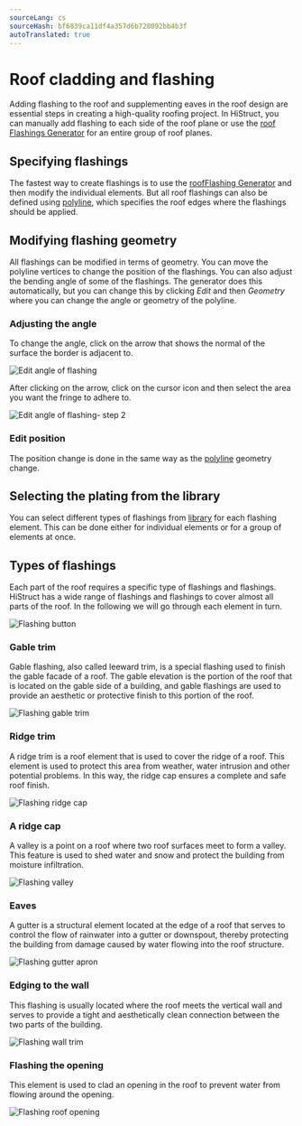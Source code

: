 ```yaml
---
sourceLang: cs
sourceHash: bf6839ca11df4a357d6b728092bb4b3f
autoTranslated: true
---
```


# Roof cladding and flashing

Adding flashing to the roof and supplementing eaves in the roof design are essential steps in creating a high-quality roofing project. In HiStruct, you can manually add flashing to each side of the roof plane or use the [roof Flashings Generator](roofFlashingGenerator.md) for an entire group of roof planes.

## Specifying flashings

The fastest way to create flashings is to use the [roofFlashing Generator](roofFlashingGenerator.md) and then modify the individual elements. But all roof flashings can also be defined using [polyline](..\instructor-roofs\insertPolyline.md), which specifies the roof edges where the flashings should be applied.

## Modifying flashing geometry

All flashings can be modified in terms of geometry. You can move the polyline vertices to change the position of the flashings. You can also adjust the bending angle of some of the flashings. The generator does this automatically, but you can change this by clicking *Edit* and then *Geometry* where you can change the angle or geometry of the polyline.

### Adjusting the angle

To change the angle, click on the arrow that shows the normal of the surface the border is adjacent to.

![Edit angle of flashing](img/flashingEditAngle.png)

After clicking on the arrow, click on the cursor icon and then select the area you want the fringe to adhere to.

![Edit angle of flashing- step 2](img/flashingEditAngleStep2.png)

### Edit position

The position change is done in the same way as the [polyline](..\instructor-roofs\insertPolyline.md) geometry change.

## Selecting the plating from the library

You can select different types of flashings from [library](roofFlashingLibrary.md) for each flashing element. This can be done either for individual elements or for a group of elements at once.

## Types of flashings

Each part of the roof requires a specific type of flashings and flashings. HiStruct has a wide range of flashings and flashings to cover almost all parts of the roof. In the following we will go through each element in turn.

![Flashing button](img/flashingsButton.png)

### Gable trim
Gable flashing, also called leeward trim, is a special flashing used to finish the gable facade of a roof. The gable elevation is the portion of the roof that is located on the gable side of a building, and gable flashings are used to provide an aesthetic or protective finish to this portion of the roof.

![Flashing gable trim](img/flashingGableTrim.png)

### Ridge trim
A ridge trim is a roof element that is used to cover the ridge of a roof. This element is used to protect this area from weather, water intrusion and other potential problems. In this way, the ridge cap ensures a complete and safe roof finish.

![Flashing ridge cap](img/flashingRidgeCap.png)

### A ridge cap
A valley is a point on a roof where two roof surfaces meet to form a valley. This feature is used to shed water and snow and protect the building from moisture infiltration.
 
![Flashing valley](img/flashingValley.png)

### Eaves
A gutter is a structural element located at the edge of a roof that serves to control the flow of rainwater into a gutter or downspout, thereby protecting the building from damage caused by water flowing into the roof structure.


![Flashing gutter apron](img/flashingGutterApron.png)

### Edging to the wall
This flashing is usually located where the roof meets the vertical wall and serves to provide a tight and aesthetically clean connection between the two parts of the building.

![Flashing wall trim](img/flashingWallTrim.png)

### Flashing the opening
This element is used to clad an opening in the roof to prevent water from flowing around the opening.

![Flashing roof opening](img/flashingRoofOpening.png)